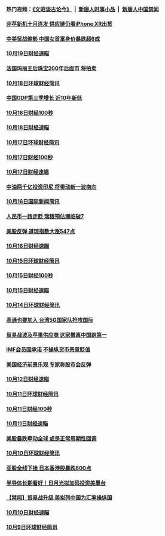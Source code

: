 #### 热门视频：[《文昭谈古论今》](https://github.com/gfw-breaker/wenzhao/blob/master/README.md?t=10220333) &nbsp;|&nbsp; [新唐人时事小品](https://github.com/gfw-breaker/ntdtv-comedy/blob/master/README.md?t=10220333) &nbsp;|&nbsp; [新唐人中国禁闻](https://github.com/gfw-breaker/ntdtv-news/blob/master/README.md?t=10220333)

#### [非苹新机十月连发 供应链仍看iPhone XR出货](../pages/news208/a1396220.md?t=10220333) 

#### [中美贸战缩影 中国女首富身价暴跌超6成](../pages/news208/a1396150.md?t=10220333) 

#### [10月19日财经速瞄](../pages/news208/a1396078.md?t=10220333) 

#### [法国玛丽王后珠宝200年后面市 将拍卖](../pages/news208/a1396074.md?t=10220333) 

#### [10月18日环球财经简讯](../pages/news208/a1396037.md?t=10220333) 

#### [中国GDP第三季增长 近10年新低](../pages/news208/a1396032.md?t=10220333) 

#### [10月18日财经100秒](../pages/news208/a1396017.md?t=10220333) 

#### [10月18日财经速瞄](../pages/news208/a1395923.md?t=10220333) 

#### [10月17日环球财经简讯](../pages/news208/a1395879.md?t=10220333) 

#### [10月17日财经100秒](../pages/news208/a1395862.md?t=10220333) 

#### [10月17日财经速瞄](../pages/news208/a1395794.md?t=10220333) 

#### [中油两千亿投资印尼 将带动新一波南向](../pages/news208/a1395728.md?t=10220333) 

#### [10月16日国际新闻简讯](../pages/news208/a1395726.md?t=10220333) 

#### [人民币一路走贬 瑞银预估濒临破7](../pages/news208/a1395619.md?t=10220333) 

#### [美股反弹 道琼指数大涨547点](../pages/news208/a1395665.md?t=10220333) 

#### [10月16日财经速瞄](../pages/news208/a1395646.md?t=10220333) 

#### [10月15日环球财经简讯](../pages/news208/a1395588.md?t=10220333) 

#### [10月15日财经100秒](../pages/news208/a1395569.md?t=10220333) 

#### [10月15日财经速瞄](../pages/news208/a1395499.md?t=10220333) 

#### [10月14日环球财经简讯](../pages/news208/a1395446.md?t=10220333) 

#### [高通也要加入 台湾5G国家队抢攻国际](../pages/news208/a1395415.md?t=10220333) 

#### [贸易战波及苹果供应商 这家撤离中国跑第一](../pages/news208/a1395254.md?t=10220333) 

#### [IMF会员国承诺  不操纵货币恶意贬值](../pages/news208/a1395274.md?t=10220333) 

#### [美国经济前景乐观 专家称股市会反弹](../pages/news208/a1395159.md?t=10220333) 

#### [10月12日财经速瞄](../pages/news208/a1395177.md?t=10220333) 

#### [10月11日环球财经简讯](../pages/news208/a1395122.md?t=10220333) 

#### [10月11日财经100秒](../pages/news208/a1395097.md?t=10220333) 

#### [10月11日财经速瞄](../pages/news208/a1395020.md?t=10220333) 

#### [美股暴跌牵动全球 或是正常周期性回调](../pages/news208/a1395005.md?t=10220333) 

#### [10月10日环球财经简讯](../pages/news208/a1394977.md?t=10220333) 

#### [亚股全线下挫 日本香港股暴跌800点](../pages/news208/a1394956.md?t=10220333) 

#### [半导体长期看好！日月光拟加码投资美墨台](../pages/news208/a1394954.md?t=10220333) 

#### [【禁闻】贸易战升级 美拟列中国为汇率操纵国](../pages/news208/a1394887.md?t=10220333) 

#### [10月10日财经速瞄](../pages/news208/a1394883.md?t=10220333) 

#### [10月9日环球财经简讯](../pages/news208/a1394831.md?t=10220333) 

